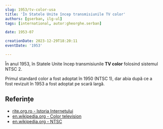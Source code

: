 ```yaml
---
slug: 1953/tv-color-usa
title: 'În Statele Unite încep transmisiunile TV color'
authors: [gserban, ilg-ul]
tags: [international, autor:gheorghe.serban]

date: 1953-07

creationDate: 2023-12-29T18:20:11
eventDate: '1953'

---
```


În anul 1953, în Statele Unite încep transmisiunile **TV color** folosind
sistemul NTSC 2.

<!-- truncate -->

Primul standard color a fost adoptat în 1950 (NTSC 1), dar abia după ce a
fost revizuit în 1953 a fost adoptat pe scară largă.

## Referințe

- [rite.org.ro - Istoria Internetului](https://rite.org.ro/istoria-internetului/)
- [en.wikipedia.org - Color television](https://en.wikipedia.org/wiki/Color_television)
- [en.wikipedia.org - NTSC](https://en.wikipedia.org/wiki/NTSC)
